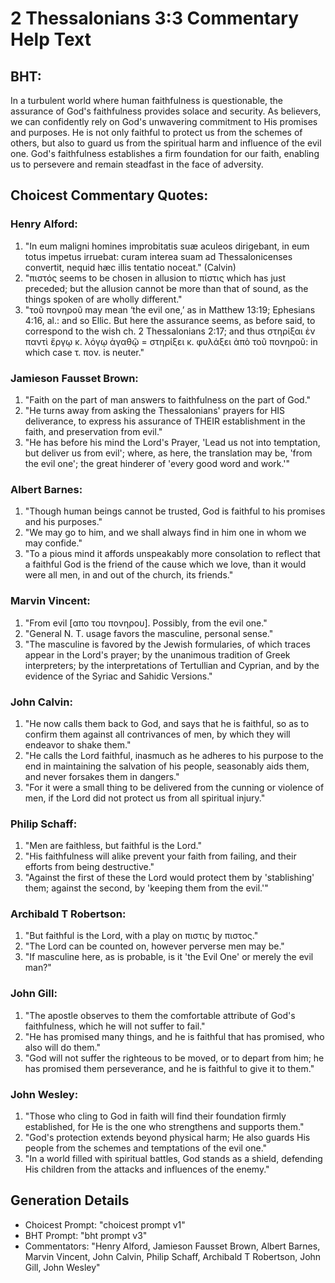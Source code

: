 # 2 Thessalonians 3:3 Commentary Help Text

## BHT:
In a turbulent world where human faithfulness is questionable, the assurance of God's faithfulness provides solace and security. As believers, we can confidently rely on God's unwavering commitment to His promises and purposes. He is not only faithful to protect us from the schemes of others, but also to guard us from the spiritual harm and influence of the evil one. God's faithfulness establishes a firm foundation for our faith, enabling us to persevere and remain steadfast in the face of adversity.

## Choicest Commentary Quotes:
### Henry Alford:
1. "In eum maligni homines improbitatis suæ aculeos dirigebant, in eum totus impetus irruebat: curam interea suam ad Thessalonicenses convertit, nequid hæc illis tentatio noceat." (Calvin)
2. "πιστός seems to be chosen in allusion to πίστις which has just preceded; but the allusion cannot be more than that of sound, as the things spoken of are wholly different."
3. "τοῦ πονηροῦ may mean ‘the evil one,’ as in Matthew 13:19; Ephesians 4:16, al.: and so Ellic. But here the assurance seems, as before said, to correspond to the wish ch. 2 Thessalonians 2:17; and thus στηρίξαι ἐν παντὶ ἔργῳ κ. λόγῳ ἀγαθῷ = στηρίξει κ. φυλάξει ἀπὸ τοῦ πονηροῦ: in which case τ. πον. is neuter."

### Jamieson Fausset Brown:
1. "Faith on the part of man answers to faithfulness on the part of God."
2. "He turns away from asking the Thessalonians' prayers for HIS deliverance, to express his assurance of THEIR establishment in the faith, and preservation from evil."
3. "He has before his mind the Lord's Prayer, 'Lead us not into temptation, but deliver us from evil'; where, as here, the translation may be, 'from the evil one'; the great hinderer of 'every good word and work.'"

### Albert Barnes:
1. "Though human beings cannot be trusted, God is faithful to his promises and his purposes."
2. "We may go to him, and we shall always find in him one in whom we may confide."
3. "To a pious mind it affords unspeakably more consolation to reflect that a faithful God is the friend of the cause which we love, than it would were all men, in and out of the church, its friends."

### Marvin Vincent:
1. "From evil [απο του πονηρου]. Possibly, from the evil one." 
2. "General N. T. usage favors the masculine, personal sense." 
3. "The masculine is favored by the Jewish formularies, of which traces appear in the Lord's prayer; by the unanimous tradition of Greek interpreters; by the interpretations of Tertullian and Cyprian, and by the evidence of the Syriac and Sahidic Versions."

### John Calvin:
1. "He now calls them back to God, and says that he is faithful, so as to confirm them against all contrivances of men, by which they will endeavor to shake them."
2. "He calls the Lord faithful, inasmuch as he adheres to his purpose to the end in maintaining the salvation of his people, seasonably aids them, and never forsakes them in dangers."
3. "For it were a small thing to be delivered from the cunning or violence of men, if the Lord did not protect us from all spiritual injury."

### Philip Schaff:
1. "Men are faithless, but faithful is the Lord." 
2. "His faithfulness will alike prevent your faith from failing, and their efforts from being destructive."
3. "Against the first of these the Lord would protect them by 'stablishing' them; against the second, by 'keeping them from the evil.'"

### Archibald T Robertson:
1. "But faithful is the Lord, with a play on πιστις by πιστος." 
2. "The Lord can be counted on, however perverse men may be."
3. "If masculine here, as is probable, is it 'the Evil One' or merely the evil man?"

### John Gill:
1. "The apostle observes to them the comfortable attribute of God's faithfulness, which he will not suffer to fail."
2. "He has promised many things, and he is faithful that has promised, who also will do them."
3. "God will not suffer the righteous to be moved, or to depart from him; he has promised them perseverance, and he is faithful to give it to them."

### John Wesley:
1. "Those who cling to God in faith will find their foundation firmly established, for He is the one who strengthens and supports them."
2. "God's protection extends beyond physical harm; He also guards His people from the schemes and temptations of the evil one."
3. "In a world filled with spiritual battles, God stands as a shield, defending His children from the attacks and influences of the enemy."


## Generation Details
- Choicest Prompt: "choicest prompt v1"
- BHT Prompt: "bht prompt v3"
- Commentators: "Henry Alford, Jamieson Fausset Brown, Albert Barnes, Marvin Vincent, John Calvin, Philip Schaff, Archibald T Robertson, John Gill, John Wesley"
